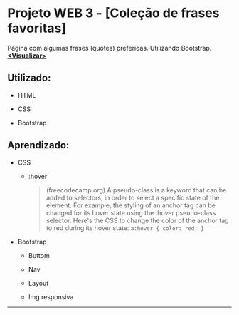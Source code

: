 # Projeto WEB 3 - [Coleção de frases favoritas]
Página com algumas frases (quotes) preferidas.
Utilizando Bootstrap. __[<Visualizar\>](https://hlays.bitbucket.io/Projeto-3-Frases-com-Bootstrap)__

## Utilizado:

- HTML

- CSS

- Bootstrap


## Aprendizado:

- CSS 

    - :hover 

        > (freecodecamp.org) A pseudo-class is a keyword that can be added to selectors, in order to select a specific state of the element.
        > For example, the styling of an anchor tag can be changed for its hover state using the :hover pseudo-class selector.      Here's the CSS to change the color of the anchor tag to red during its hover state:
                ```
                a:hover {
                color: red;
                }
                ```

- Bootstrap

    - Buttom

    - Nav

    - Layout

    - Img responsiva
---
